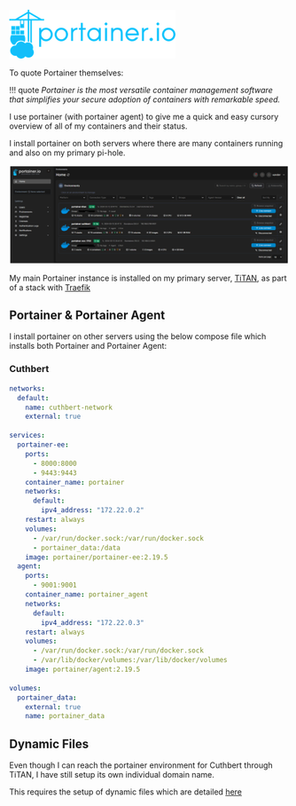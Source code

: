 
![](images/Portainer.png)

To quote Portainer themselves:

!!! quote
    *Portainer is the most versatile container management software that simplifies your secure adoption of containers with remarkable speed.*

I use portainer (with portainer agent) to give me a quick and easy cursory overview of all of my containers and their status.

I install portainer on both servers where there are many containers running and also on my primary pi-hole.

![](<images/Portainer Envs.png>)

My main Portainer instance is installed on my primary server, [TiTAN](https://docs.xmsystems.co.uk/titan), as part of a stack with [Traefik](https://docs.xmsystems.co.uk/traefik/)


## Portainer & Portainer Agent

I install portainer on other servers using the below compose file which installs both Portainer and Portainer Agent:

### Cuthbert

``` yaml
networks:
  default:
    name: cuthbert-network
    external: true

services:
  portainer-ee:
    ports:
      - 8000:8000
      - 9443:9443
    container_name: portainer
    networks:
      default:
        ipv4_address: "172.22.0.2"
    restart: always
    volumes:
      - /var/run/docker.sock:/var/run/docker.sock
      - portainer_data:/data
    image: portainer/portainer-ee:2.19.5
  agent:
    ports:
      - 9001:9001
    container_name: portainer_agent
    networks:
      default:
        ipv4_address: "172.22.0.3"
    restart: always
    volumes:
      - /var/run/docker.sock:/var/run/docker.sock
      - /var/lib/docker/volumes:/var/lib/docker/volumes
    image: portainer/agent:2.19.5

volumes:
  portainer_data:
    external: true
    name: portainer_data
```

## Dynamic Files

Even though I can reach the portainer environment for Cuthbert through TiTAN, I have still setup its own individual domain name.

This requires the setup of dynamic files which are detailed [here](https://docs.xmsystems.co.uk/dynamic/#portainer-cuthbert)
